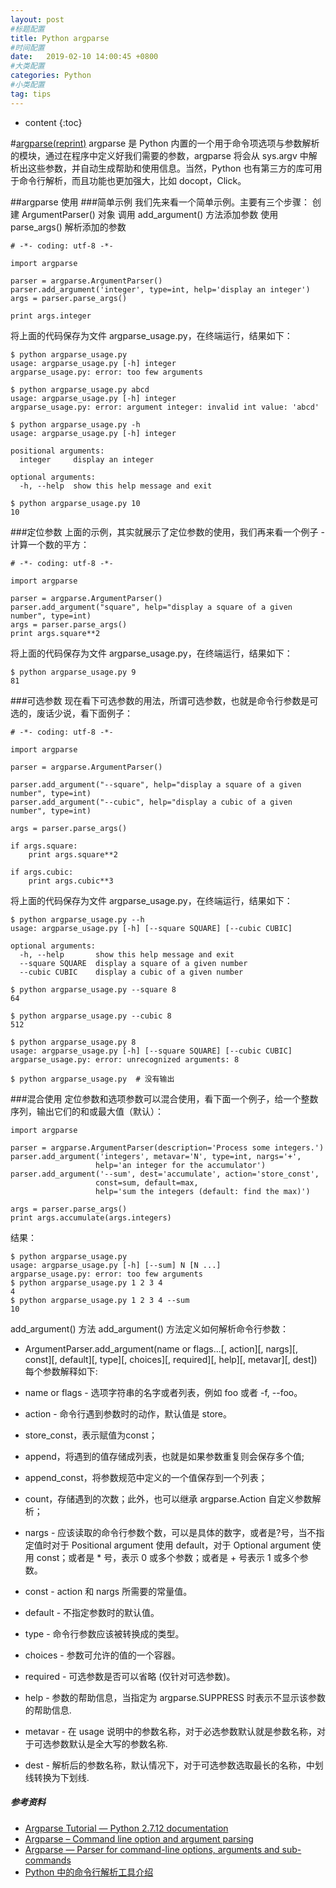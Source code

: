```yaml
---
layout: post
#标题配置
title: Python argparse
#时间配置
date:   2019-02-10 14:00:45 +0800
#大类配置
categories: Python
#小类配置
tag: tips
---
```


* content
{:toc}

#[argparse(reprint)](http://wiki.jikexueyuan.com/project/explore-python/Standard-Modules/argparse.html)
argparse 是 Python 内置的一个用于命令项选项与参数解析的模块，通过在程序中定义好我们需要的参数，argparse 将会从 sys.argv 中解析出这些参数，并自动生成帮助和使用信息。当然，Python 也有第三方的库可用于命令行解析，而且功能也更加强大，比如 docopt，Click。

##argparse 使用
###简单示例
我们先来看一个简单示例。主要有三个步骤：
创建 ArgumentParser() 对象
调用 add_argument() 方法添加参数
使用 parse_args() 解析添加的参数
```
# -*- coding: utf-8 -*-

import argparse

parser = argparse.ArgumentParser()
parser.add_argument('integer', type=int, help='display an integer')
args = parser.parse_args()

print args.integer
```
将上面的代码保存为文件 argparse_usage.py，在终端运行，结果如下：
```
$ python argparse_usage.py
usage: argparse_usage.py [-h] integer
argparse_usage.py: error: too few arguments

$ python argparse_usage.py abcd
usage: argparse_usage.py [-h] integer
argparse_usage.py: error: argument integer: invalid int value: 'abcd'

$ python argparse_usage.py -h
usage: argparse_usage.py [-h] integer

positional arguments:
  integer     display an integer

optional arguments:
  -h, --help  show this help message and exit

$ python argparse_usage.py 10
10
```
###定位参数
上面的示例，其实就展示了定位参数的使用，我们再来看一个例子 - 计算一个数的平方：
```
# -*- coding: utf-8 -*-

import argparse

parser = argparse.ArgumentParser()
parser.add_argument("square", help="display a square of a given number", type=int)
args = parser.parse_args()
print args.square**2
```
将上面的代码保存为文件 argparse_usage.py，在终端运行，结果如下：
```
$ python argparse_usage.py 9
81
```
###可选参数
现在看下可选参数的用法，所谓可选参数，也就是命令行参数是可选的，废话少说，看下面例子：
```
# -*- coding: utf-8 -*-

import argparse

parser = argparse.ArgumentParser()

parser.add_argument("--square", help="display a square of a given number", type=int)
parser.add_argument("--cubic", help="display a cubic of a given number", type=int)

args = parser.parse_args()

if args.square:
    print args.square**2

if args.cubic:
    print args.cubic**3
```
将上面的代码保存为文件 argparse_usage.py，在终端运行，结果如下：
```
$ python argparse_usage.py --h
usage: argparse_usage.py [-h] [--square SQUARE] [--cubic CUBIC]

optional arguments:
  -h, --help       show this help message and exit
  --square SQUARE  display a square of a given number
  --cubic CUBIC    display a cubic of a given number

$ python argparse_usage.py --square 8
64

$ python argparse_usage.py --cubic 8
512

$ python argparse_usage.py 8
usage: argparse_usage.py [-h] [--square SQUARE] [--cubic CUBIC]
argparse_usage.py: error: unrecognized arguments: 8

$ python argparse_usage.py  # 没有输出
```
###混合使用
定位参数和选项参数可以混合使用，看下面一个例子，给一个整数序列，输出它们的和或最大值（默认）：
```
import argparse

parser = argparse.ArgumentParser(description='Process some integers.')
parser.add_argument('integers', metavar='N', type=int, nargs='+',
                   help='an integer for the accumulator')
parser.add_argument('--sum', dest='accumulate', action='store_const',
                   const=sum, default=max,
                   help='sum the integers (default: find the max)')

args = parser.parse_args()
print args.accumulate(args.integers)
```
结果：
```
$ python argparse_usage.py
usage: argparse_usage.py [-h] [--sum] N [N ...]
argparse_usage.py: error: too few arguments
$ python argparse_usage.py 1 2 3 4
4
$ python argparse_usage.py 1 2 3 4 --sum
10
```
add_argument() 方法
add_argument() 方法定义如何解析命令行参数：

- ArgumentParser.add_argument(name or flags...[, action][, nargs][, const][, default][, type][, choices][, required][, help][, metavar][, dest])
每个参数解释如下:

- name or flags - 选项字符串的名字或者列表，例如 foo 或者 -f, --foo。
- action - 命令行遇到参数时的动作，默认值是 store。
- store_const，表示赋值为const；
- append，将遇到的值存储成列表，也就是如果参数重复则会保存多个值;
- append_const，将参数规范中定义的一个值保存到一个列表；
- count，存储遇到的次数；此外，也可以继承 argparse.Action 自定义参数解析；
- nargs - 应该读取的命令行参数个数，可以是具体的数字，或者是?号，当不指定值时对于 Positional argument 使用 default，对于 Optional argument 使用 const；或者是 * 号，表示 0 或多个参数；或者是 + 号表示 1 或多个参数。
- const - action 和 nargs 所需要的常量值。
- default - 不指定参数时的默认值。
- type - 命令行参数应该被转换成的类型。
- choices - 参数可允许的值的一个容器。
- required - 可选参数是否可以省略 (仅针对可选参数)。
- help - 参数的帮助信息，当指定为 argparse.SUPPRESS 时表示不显示该参数的帮助信息.
- metavar - 在 usage 说明中的参数名称，对于必选参数默认就是参数名称，对于可选参数默认是全大写的参数名称.
- dest - 解析后的参数名称，默认情况下，对于可选参数选取最长的名称，中划线转换为下划线.

##### 参考资料
- [Argparse Tutorial — Python 2.7.12 documentation](https://docs.python.org/2/howto/argparse.html)
- [Argparse – Command line option and argument parsing](https://pymotw.com/2/argparse/)
- [Argparse — Parser for command-line options, arguments and sub-commands](http://python.usyiyi.cn/python_278/library/argparse.html)
- [Python 中的命令行解析工具介绍](http://lingxiankong.github.io/blog/2014/01/14/command-line-parser/)

